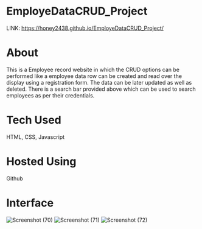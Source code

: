 # EmployeDataCRUD_Project
LINK: https://honey2438.github.io/EmployeDataCRUD_Project/

<h1>About</h1>
This is a Employee record website in which the CRUD options can be performed like a employee data row can be created and read over the display using a registration form. The
data can be later updated as well as deleted. There is a search bar provided above which can be used to search employees as per their credentials.



<h1>Tech Used</h1>
HTML, CSS, Javascript


<h1>Hosted Using</h1>
Github


<h1>Interface</h1>


![Screenshot (70)](https://user-images.githubusercontent.com/91769500/209558997-6100b6b7-f391-4d6b-a587-7d8b9f2a4266.png)
![Screenshot (71)](https://user-images.githubusercontent.com/91769500/209558999-20355422-6ae0-4d9f-9ae9-5e2b8a65f236.png)
![Screenshot (72)](https://user-images.githubusercontent.com/91769500/209559000-2542a972-1884-4ed3-b885-1ff24911bbd8.png)
